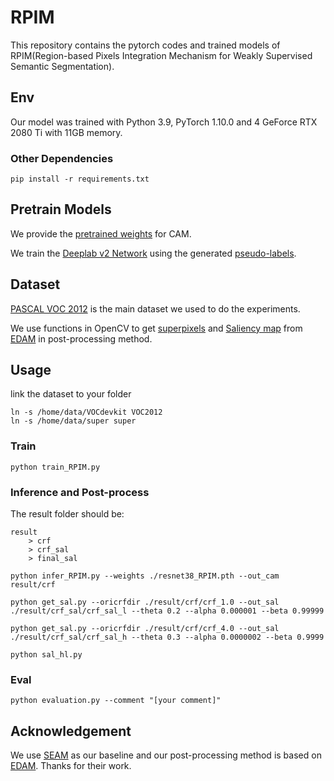 # RPIM

This repository contains the pytorch codes and trained models of RPIM(Region-based Pixels Integration Mechanism for Weakly Supervised Semantic Segmentation).



## Env

Our model was trained with Python 3.9, PyTorch 1.10.0 and 4 GeForce RTX 2080 Ti with 11GB memory. 

### Other Dependencies

```
pip install -r requirements.txt
```



## Pretrain Models

We provide the [pretrained weights](https://drive.google.com/drive/folders/1UKCekBdWpp07C5arlGKHyVYSnBDr25fz?usp=sharing) for CAM.

We train the [Deeplab v2 Network](https://github.com/kazuto1011/deeplab-pytorch ) using the generated [pseudo-labels](https://drive.google.com/drive/folders/1fgzROcresg-pgn_oOaeot-El8hjtBlTG?usp=sharing).



## Dataset

[PASCAL VOC 2012](http://host.robots.ox.ac.uk/pascal/VOC/voc2012/) is the main dataset we used to do the experiments. 

We use functions in OpenCV to get [superpixels](https://drive.google.com/drive/folders/1-7V0rX0HKkdw87O9PFzuRBjVc-30caAa?usp=sharing) and [Saliency map](https://drive.google.com/file/d/1ENS6jR6EUIDtxWsYwgwZ9YELSp0tFQ0k/view) from [EDAM](https://github.com/allenwu97/EDAM) in post-processing method.



## Usage

link the dataset to your folder

```
ln -s /home/data/VOCdevkit VOC2012
ln -s /home/data/super super
```

### Train

```
python train_RPIM.py 
```



### Inference and Post-process

The result folder should be:

```
result
	> crf
	> crf_sal
	> final_sal
```



```
python infer_RPIM.py --weights ./resnet38_RPIM.pth --out_cam result/crf

python get_sal.py --oricrfdir ./result/crf/crf_1.0 --out_sal ./result/crf_sal/crf_sal_l --theta 0.2 --alpha 0.000001 --beta 0.99999

python get_sal.py --oricrfdir ./result/crf/crf_4.0 --out_sal ./result/crf_sal/crf_sal_h --theta 0.3 --alpha 0.0000002 --beta 0.9999

python sal_hl.py
```



### Eval

```
python evaluation.py --comment "[your comment]"
```



## Acknowledgement

We use [SEAM](https://github.com/YudeWang/SEAM) as our baseline and our post-processing method is based on [EDAM](https://github.com/allenwu97/EDAM). Thanks for their work.


